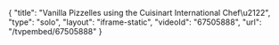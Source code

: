 {
    "title": "Vanilla Pizzelles using the Cuisinart International Chef\u2122",
    "type": "solo",
    "layout": "iframe-static",
    "videoId": "67505888",
    "url": "\/tvpembed\/67505888"
}